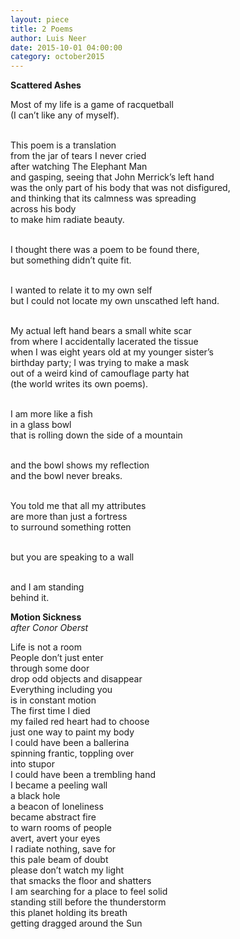 ```yaml
---
layout: piece
title: 2 Poems
author: Luis Neer
date: 2015-10-01 04:00:00
category: october2015
---
```

<b>Scattered Ashes</b>

Most of my life is a game of racquetball<br>
(I can’t like any of myself).<br><br>

This poem is a translation<br>
from the jar of tears I never cried <br>
after watching The Elephant Man <br>
and gasping, seeing that John Merrick’s left hand <br>
was the only part of his body that was not disfigured, <br>
and thinking that its calmness was spreading <br>
across his body <br>
to make him radiate beauty.<br><br>

I thought there was a poem to be found there, <br>
but something didn’t quite fit.<br><br>

I wanted to relate it to my own self <br>
but I could not locate my own unscathed left hand.<br><br>

My actual left hand bears a small white scar <br>
from where I accidentally lacerated the tissue <br>
when I was eight years old at my younger sister’s <br>
birthday party; I was trying to make a mask <br>
out of a weird kind of camouflage party hat<br>
(the world writes its own poems).<br><br>

I am more like a fish <br>
in a glass bowl <br>
that is rolling down the side of a mountain <br><br>

and the bowl shows my reflection <br>
and the bowl never breaks.<br><br>

You told me that all my attributes<br>
are more than just a fortress<br>
to surround something rotten<br><br>

but you are speaking to a wall<br><br>

and I am standing <br>
behind it.

<b>Motion Sickness</b><br>
<i>after Conor Oberst</i>

Life is not a room<br>
People don’t just enter<br>
through some door<br>
drop odd objects and disappear<br>
Everything including you<br>
is in constant motion<br>
The first time I died<br>
my failed red heart had to choose<br>
just one way to paint my body<br>
I could have been a ballerina<br>
spinning frantic, toppling over<br>
into stupor<br>
I could have been a trembling hand<br>
I became a peeling wall<br>
a black hole<br>
a beacon of loneliness<br>
became abstract fire<br>
to warn rooms of people<br>
avert, avert your eyes<br>
I radiate nothing, save for<br>
this pale beam of doubt<br>
please don’t watch my light<br>
that smacks the floor and shatters<br>
I am searching for a place to feel solid<br>
standing still before the thunderstorm<br>
this planet holding its breath<br>
getting dragged around the Sun<br>